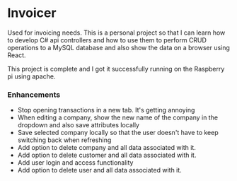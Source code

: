 # Invoicer

Used for invoicing needs. This is a personal project so that I can learn how to develop C# api controllers and how to use them to perform CRUD operations to a MySQL database and also show the data on a browser using React.

This project is complete and I got it successfully running on the Raspberry pi using apache.

### Enhancements

- Stop opening transactions in a new tab. It's getting annoying
- When editing a company, show the new name of the company in the dropdown and also save attributes locally
- Save selected company locally so that the user doesn't have to keep switching back when refreshing
- Add option to delete company and all data associated with it.
- Add option to delete customer and all data associated with it.
- Add user login and access functionality
- Add option to delete user and all data associated with it.
